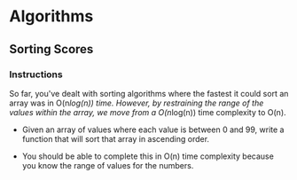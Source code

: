 # Algorithms

## Sorting Scores

### Instructions 

So far, you've dealt with sorting algorithms where the fastest it could sort an array was in O(n*log(n)) time. However, by restraining the range of the values within the array, we move from a O(n*log(n)) time complexity to O(n).

* Given an array of values where each value is between 0 and 99, write a function that will sort that array in ascending order.

* You should be able to complete this in O(n) time complexity because you know the range of values for the numbers.
